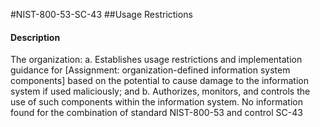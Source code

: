 #NIST-800-53-SC-43
##Usage Restrictions
#### Description
The organization:
  a.  Establishes usage restrictions and implementation guidance for [Assignment: organization-defined information system components] based on the potential to cause damage to the information system if used maliciously; and
  b.  Authorizes, monitors, and controls the use of such components within the information system.
No information found for the combination of standard NIST-800-53 and control SC-43

